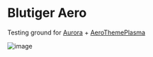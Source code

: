 # Blutiger Aero

Testing ground for [Aurora](https://github.com/ublue-os/aurora) + [AeroThemePlasma](https://gitgud.io/wackyideas/aerothemeplasma)

![image](https://github.com/user-attachments/assets/c9b7ed60-0d74-4c13-81ed-e67d4a68d3cf)
